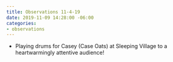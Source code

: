 ```yaml
---
title: Observations 11-4-19
date: 2019-11-09 14:28:00 -06:00
categories:
- observations
---
```


- Playing drums for Casey (Case Oats) at Sleeping Village to a heartwarmingly attentive audience!